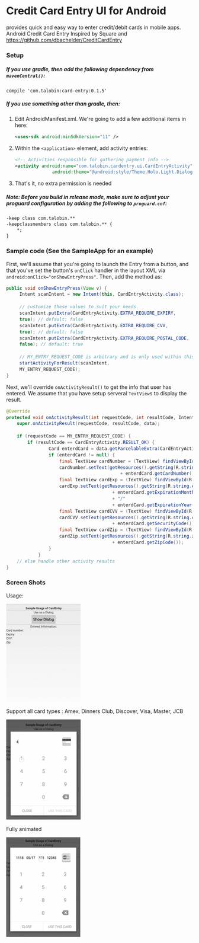 Credit Card Entry UI for Android
========================
provides quick and easy way to enter credit/debit cards  in mobile apps.
Android Credit Card Entry
Inspired by Square and https://github.com/dbachelder/CreditCardEntry


### Setup


##### If you use gradle, then add the following dependency from `mavenCentral()`:

```
compile 'com.talobin:card-entry:0.1.5'
```

##### If you use something other than gradle, then:

1. Edit AndroidManifest.xml. We're going to add a few additional items in here:

    ```xml
    <uses-sdk android:minSdkVersion="11" />
    ```

2. Within the `<application>` element, add activity entries:

    ```xml
    <!-- Activities responsible for gathering payment info -->
    <activity android:name="com.talobin.cardentry.ui.CardEntryActivity"
                  android:theme="@android:style/Theme.Holo.Light.Dialog.NoActionBar.MinWidth"/>
    ```
3. That's it, no extra permission is needed

##### Note: Before you build in release mode, make sure to adjust your proguard configuration by adding the following to `proguard.cnf`:

```
-keep class com.talobin.**
-keepclassmembers class com.talobin.** {
    *;
}
```

### Sample code  (See the SampleApp for an example)

First, we'll assume that you're going to launch the Entry from a button,
and that you've set the button's `onClick` handler in the layout XML via `android:onClick="onShowEntryPress"`.
Then, add the method as:

```java
public void onShowEntryPress(View v) {
     Intent scanIntent = new Intent(this, CardEntryActivity.class);
     
     // customize these values to suit your needs.
     scanIntent.putExtra(CardEntryActivity.EXTRA_REQUIRE_EXPIRY,
     true); // default: false
     scanIntent.putExtra(CardEntryActivity.EXTRA_REQUIRE_CVV,
     true); // default: false
     scanIntent.putExtra(CardEntryActivity.EXTRA_REQUIRE_POSTAL_CODE,
     false); // default: true

     // MY_ENTRY_REQUEST_CODE is arbitrary and is only used within this activity.
     startActivityForResult(scanIntent,
     MY_ENTRY_REQUEST_CODE);
}
```

Next, we'll override `onActivityResult()` to get the info that user has entered.
We assume that you have setup serveral `TextView`s to display the result.

```java
@Override
protected void onActivityResult(int requestCode, int resultCode, Intent data) {
    super.onActivityResult(requestCode, resultCode, data);

    if (requestCode == MY_ENTRY_REQUEST_CODE) {
        if (resultCode == CardEntryActivity.RESULT_OK) {
                Card enterdCard = data.getParcelableExtra(CardEntryActivity.EXTRA_CARD_INFO);
                if (enterdCard != null) {
                    final TextView cardNumber = (TextView) findViewById(R.id.Txt_card_number);
                    cardNumber.setText(getResources().getString(R.string.card_number_result)
                                           + enterdCard.getCardNumber());
                    final TextView cardExp = (TextView) findViewById(R.id.Txt_card_expiry);
                    cardExp.setText(getResources().getString(R.string.expiry_result)
                                        + enterdCard.getExpirationMonth()
                                        + "/"
                                        + enterdCard.getExpirationYear());
                    final TextView cardCVV = (TextView) findViewById(R.id.Txt_card_cvv);
                    cardCVV.setText(getResources().getString(R.string.cvv_result)
                                        + enterdCard.getSecurityCode());
                    final TextView cardZip = (TextView) findViewById(R.id.Txt_card_zip);
                    cardZip.setText(getResources().getString(R.string.zip_result)
                                        + enterdCard.getZipCode());
                }
            }
    // else handle other activity results
}
```
### Screen Shots
 Usage:

<img src="https://github.com/talobin/cardentry/blob/master/SampleApp/raw/1.gif" width=201>

 Support all card types : Amex, Dinners Club, Discover, Visa, Master, JCB

<img src="https://github.com/talobin/cardentry/blob/master/SampleApp/raw/2.gif" width=201>

 Fully animated

<img src="https://github.com/talobin/cardentry/blob/master/SampleApp/raw/3.gif" width=200>



